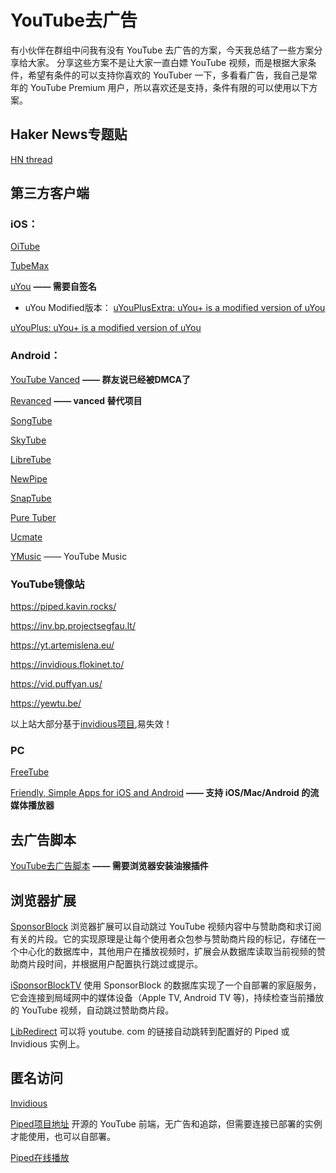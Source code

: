 # YouTube去广告


有小伙伴在群组中问我有没有 YouTube 去广告的方案，今天我总结了一些方案分享给大家。
分享这些方案不是让大家一直白嫖 YouTube 视频，而是根据大家条件，希望有条件的可以支持你喜欢的 YouTuber 一下，多看看广告，我自己是常年的 YouTube Premium 用户，所以喜欢还是支持，条件有限的可以使用以下方案。

## Haker News专题贴
[HN thread](https://news.ycombinator.com/item?id=37884683)

## 第三方客户端
### iOS：
[OiTube](https://apps.apple.com/us/app/oitube-music-player-videos/id6443921093)

[TubeMax](https://apps.apple.com/us/app/tubemax-video-and-live-stream/id1634335563)

[uYou](https://github.com/MiRO92/uYou-for-YouTube) **—— 需要自签名**

- uYou Modified版本：
[uYouPlusExtra: uYou+ is a modified version of uYou](https://github.com/arichorn/uYouPlusExtra)

[uYouPlus: uYou+ is a modified version of uYou](https://github.com/qnblackcat/uYouPlus)

### Android：
[YouTube Vanced](https://youtubevanced.com) **—— 群友说已经被DMCA了**

[Revanced](https://github.com/revanced) **—— vanced 替代项目**

[SongTube](https://songtube.github.io/)

[SkyTube](https://github.com/SkyTubeTeam/SkyTube)

[LibreTube](https://github.com/libre-tube/LibreTube)

[NewPipe](https://newpipe.net/)

[SnapTube](https://snaptubeappz.com/)

[Pure Tuber](https://www.puretuber.com/)

[Ucmate](https://www.ucmate.info/)

[YMusic](https://ymusic.io/) —— YouTube Music

### YouTube镜像站
https://piped.kavin.rocks/

https://inv.bp.projectsegfau.lt/

https://yt.artemislena.eu/

https://invidious.flokinet.to/

https://vid.puffyan.us/

https://yewtu.be/

以上站大部分基于[invidious项目](https://github.com/iv-org/invidious),易失效！



### PC
[FreeTube](https://freetubeapp.io/)

[Friendly, Simple Apps for iOS and Android](https://friendly.io/) **—— 支持 iOS/Mac/Android 的流媒体播放器**

## 去广告脚本
[YouTube去广告脚本](https://greasyfork.org/zh-CN/scripts/459541-youtube%E5%8E%BB%E5%B9%BF%E5%91%8A-youtube-ad-blocker) **—— 需要浏览器安装油猴插件**

## 浏览器扩展
[SponsorBlock](https://sponsor.ajay.app/) 浏览器扩展可以自动跳过 YouTube 视频内容中与赞助商和求订阅有关的片段。它的实现原理是让每个使用者众包参与赞助商片段的标记，存储在一个中心化的数据库中，其他用户在播放视频时，扩展会从数据库读取当前视频的赞助商片段时间，并根据用户配置执行跳过或提示。

[iSponsorBlockTV](https://github.com/dmunozv04/iSponsorBlockTV#isponsorblocktv) 使用 SponsorBlock 的数据库实现了一个自部署的家庭服务，它会连接到局域网中的媒体设备（Apple TV, Android TV 等)，持续检查当前播放的 YouTube 视频，自动跳过赞助商片段。

[LibRedirect](https://libredirect.github.io/) 可以将 youtube. com 的链接自动跳转到配置好的 Piped 或 Invidious 实例上。

## 匿名访问
[Invidious](https://invidious.io/)

[Piped项目地址](https://github.com/TeamPiped/Piped/)
开源的 YouTube 前端，无广告和追踪，但需要连接已部署的实例才能使用，也可以自部署。

[Piped在线播放](https://piped.video)
